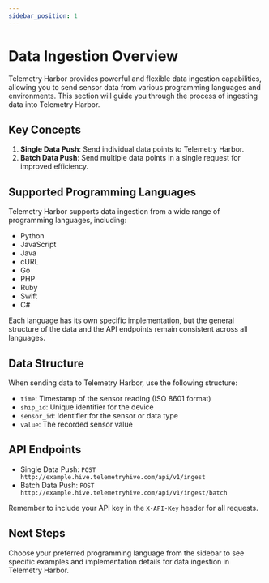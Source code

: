 ```yaml
---
sidebar_position: 1
---
```


# Data Ingestion Overview

Telemetry Harbor provides powerful and flexible data ingestion capabilities, allowing you to send sensor data from various programming languages and environments. This section will guide you through the process of ingesting data into Telemetry Harbor.

## Key Concepts

1. **Single Data Push**: Send individual data points to Telemetry Harbor.
2. **Batch Data Push**: Send multiple data points in a single request for improved efficiency.

## Supported Programming Languages

Telemetry Harbor supports data ingestion from a wide range of programming languages, including:

- Python
- JavaScript
- Java
- cURL
- Go
- PHP
- Ruby
- Swift
- C#

Each language has its own specific implementation, but the general structure of the data and the API endpoints remain consistent across all languages.

## Data Structure

When sending data to Telemetry Harbor, use the following structure:

- `time`: Timestamp of the sensor reading (ISO 8601 format)
- `ship_id`: Unique identifier for the device
- `sensor_id`: Identifier for the sensor or data type
- `value`: The recorded sensor value

## API Endpoints

- Single Data Push: `POST http://example.hive.telemetryhive.com/api/v1/ingest`
- Batch Data Push: `POST http://example.hive.telemetryhive.com/api/v1/ingest/batch`

Remember to include your API key in the `X-API-Key` header for all requests.

## Next Steps

Choose your preferred programming language from the sidebar to see specific examples and implementation details for data ingestion in Telemetry Harbor.